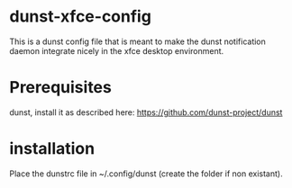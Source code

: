 # dunst-xfce-config
This is a dunst config file that is meant to make the dunst notification daemon integrate nicely in the xfce desktop environment.

# Prerequisites
dunst, install it as described here: https://github.com/dunst-project/dunst

# installation
Place the dunstrc file in ~/.config/dunst (create the folder if non existant).
